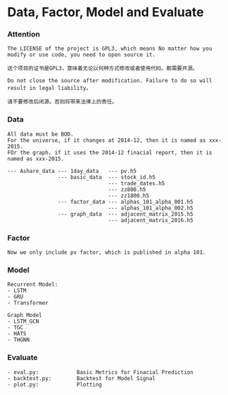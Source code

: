 # Data, Factor, Model and Evaluate

### Attention
    The LICENSE of the project is GPL3, which means No matter how you modify or use code, you need to open source it.
    
    这个项目的证书是GPL3，意味着无论以何种方式修改或者使用代码，都需要开源。    
    
    Do not close the source after modification. Failure to do so will result in legal liability。

    请不要修改后闭源。否则将带来法律上的责任。

### Data
    All data must be BOD. 
    For the universe, if it changes at 2014-12, then it is named as xxx-2015.
    FOr the graph, if it uses the 2014-12 finacial report, then it is named as xxx-2015. 
    
    --- Ashare_data --- 1day_data   --- pv.h5
                    --- basic_data  --- stock_id.h5
                                    --- trade_dates.h5
                                    --- zz800.h5
                                    --- zz1800.h5
                    --- factor_data --- alphas_101_alpha_001.h5
                                    --- alphas_101_alpha_002.h5
                    --- graph_data  --- adjacent_matrix_2015.h5
                                    --- adjacent_matrix_2016.h5      

### Factor
    Now we only include pv factor, which is published in alpha 101.

### Model
    Recurrent Model:
    - LSTM
    - GRU
    - Transformer
    
    Graph Model
    - LSTM_GCN
    - TGC
    - HATS
    - THGNN
    
### Evaluate
    - eval.py:            Basic Metrics for Finacial Prediction 
    - backtest.py:        Backtest for Model Signal
    - plot.py:            Plotting